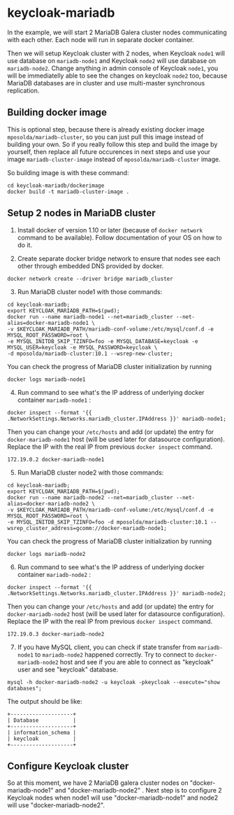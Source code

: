 # keycloak-mariadb

In the example, we will start 2 MariaDB Galera cluster nodes communicating with each other. Each node will run in separate docker container.

Then we will setup Keycloak cluster with 2 nodes, when Keycloak `node1` will use database on `mariadb-node1` and Keycloak `node2` will use database
on `mariadb-node2`. Change anything in admin console of Keycloak `node1`, you will be immediatelly able to see the changes on keycloak `node2` too, because
MariaDB databases are in cluster and use multi-master synchronous replication. 

## Building docker image
 
This is optional step, because there is already existing docker image `mposolda/mariadb-cluster`, so you can just pull this image instead of
building your own. So if you really follow this step and build the image by yourself, then replace all future occurences in next steps and use your
image `mariadb-cluster-image` instead of `mposolda/mariadb-cluster` image.

So building image is with these command:

```
cd keycloak-mariadb/dockerimage
docker build -t mariadb-cluster-image .
```

## Setup 2 nodes in MariaDB cluster

1) Install docker of version 1.10 or later (because of `docker network` command to be available). Follow documentation of your OS on how to do it.


2) Create separate docker bridge network to ensure that nodes see each other through embedded DNS provided by docker.

```
docker network create --driver bridge mariadb_cluster
```

3) Run MariaDB cluster node1 with those commands:

```
cd keycloak-mariadb;
export KEYCLOAK_MARIADB_PATH=$(pwd);
docker run --name mariadb-node1 --net=mariadb_cluster --net-alias=docker-mariadb-node1 \
-v $KEYCLOAK_MARIADB_PATH/mariadb-conf-volume:/etc/mysql/conf.d -e MYSQL_ROOT_PASSWORD=root \
-e MYSQL_INITDB_SKIP_TZINFO=foo -e MYSQL_DATABASE=keycloak -e MYSQL_USER=keycloak -e MYSQL_PASSWORD=keycloak \
-d mposolda/mariadb-cluster:10.1 --wsrep-new-cluster;
```
 
You can check the progress of MariaDB cluster initialization by running

```
docker logs mariadb-node1
```


4) Run command to see what's the IP address of underlying docker container `mariadb-node1` :

```
docker inspect --format '{{ .NetworkSettings.Networks.mariadb_cluster.IPAddress }}' mariadb-node1;
```

Then you can change your `/etc/hosts` and add (or update) the entry for `docker-mariadb-node1` host (will be used later for datasource configuration).
Replace the IP with the real IP from previous `docker inspect` command.

```
172.19.0.2 docker-mariadb-node1
```


5) Run MariaDB cluster node2 with those commands:

```
cd keycloak-mariadb;
export KEYCLOAK_MARIADB_PATH=$(pwd);
docker run --name mariadb-node2 --net=mariadb_cluster --net-alias=docker-mariadb-node2 \
-v $KEYCLOAK_MARIADB_PATH/mariadb-conf-volume:/etc/mysql/conf.d -e MYSQL_ROOT_PASSWORD=root \
-e MYSQL_INITDB_SKIP_TZINFO=foo -d mposolda/mariadb-cluster:10.1 --wsrep_cluster_address=gcomm://docker-mariadb-node1;
```

You can check the progress of MariaDB cluster initialization by running

```
docker logs mariadb-node2
```


6) Run command to see what's the IP address of underlying docker container `mariadb-node2` :

```
docker inspect --format '{{ .NetworkSettings.Networks.mariadb_cluster.IPAddress }}' mariadb-node2;
```
   
Then you can change your `/etc/hosts` and add (or update) the entry for `docker-mariadb-node2` host (will be used later for datasource configuration).
Replace the IP with the real IP from previous `docker inspect` command.
   
```
172.19.0.3 docker-mariadb-node2
```


7) If you have MySQL client, you can check if state transfer from `mariadb-node1` to `mariadb-node2` happened correctly. 
Try to connect to `docker-mariadb-node2` host and see if you are able to connect as "keycloak" user and see "keycloak" database.

```
mysql -h docker-mariadb-node2 -u keycloak -pkeycloak --execute="show databases";
```

The output should be like:

```
+--------------------+
| Database           |
+--------------------+
| information_schema |
| keycloak           |
+--------------------+
```


## Configure Keycloak cluster

So at this moment, we have 2 MariaDB galera cluster nodes on "docker-mariadb-node1" and "docker-mariadb-node2" . Next step is to 
 configure 2 Keycloak nodes when node1 will use "docker-mariadb-node1" and node2 will use "docker-mariadb-node2". 